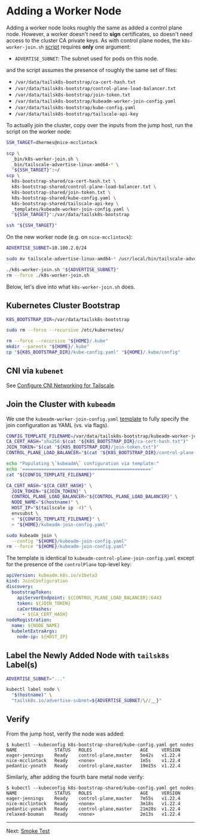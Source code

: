 # Adding a Worker Node

Adding a worker node looks roughly the same as added a control plane node.
However, a worker doesn't need to **sign** certificates, so doesn't need access
to the cluster CA private keys. As with control plane nodes, the
`k8s-worker-join.sh` [script][2] requires **only** one argument:

- `ADVERTISE_SUBNET`: The subnet used for pods on this node.

and the script assumes the presence of roughly the same set of files:

- `/var/data/tailsk8s-bootstrap/ca-cert-hash.txt`
- `/var/data/tailsk8s-bootstrap/control-plane-load-balancer.txt`
- `/var/data/tailsk8s-bootstrap/join-token.txt`
- `/var/data/tailsk8s-bootstrap/kubeadm-worker-join-config.yaml`
- `/var/data/tailsk8s-bootstrap/kube-config.yaml`
- `/var/data/tailsk8s-bootstrap/tailscale-api-key`

To actually join the cluster, copy over the inputs from the jump host,
run the script on the worker node:

```bash
SSH_TARGET=dhermes@nice-mcclintock

scp \
  _bin/k8s-worker-join.sh \
  _bin/tailscale-advertise-linux-amd64-* \
  "${SSH_TARGET}":~/
scp \
  k8s-bootstrap-shared/ca-cert-hash.txt \
  k8s-bootstrap-shared/control-plane-load-balancer.txt \
  k8s-bootstrap-shared/join-token.txt \
  k8s-bootstrap-shared/kube-config.yaml \
  k8s-bootstrap-shared/tailscale-api-key \
  _templates/kubeadm-worker-join-config.yaml \
  "${SSH_TARGET}":/var/data/tailsk8s-bootstrap

ssh "${SSH_TARGET}"
```

On the new worker node (e.g. on `nice-mcclintock`):

```bash
ADVERTISE_SUBNET=10.100.2.0/24

sudo mv tailscale-advertise-linux-amd64-* /usr/local/bin/tailscale-advertise

./k8s-worker-join.sh "${ADVERTISE_SUBNET}"
rm --force ./k8s-worker-join.sh
```

Below, let's dive into what `k8s-worker-join.sh` does.

## Kubernetes Cluster Bootstrap

```bash
K8S_BOOTSTRAP_DIR=/var/data/tailsk8s-bootstrap

sudo rm --force --recursive /etc/kubernetes/

rm --force --recursive "${HOME}/.kube"
mkdir --parents "${HOME}/.kube"
cp "${K8S_BOOTSTRAP_DIR}/kube-config.yaml" "${HOME}/.kube/config"
```

## CNI via `kubenet`

See [Configure CNI Networking for Tailscale][3].

## Join the Cluster with `kubeadm`

We use the `kubeadm-worker-join-config.yaml` [template][4] to fully
specify the join configuration as YAML (vs. via flags).

```bash
CONFIG_TEMPLATE_FILENAME=/var/data/tailsk8s-bootstrap/kubeadm-worker-join-config.yaml
CA_CERT_HASH="sha256:$(cat "${K8S_BOOTSTRAP_DIR}/ca-cert-hash.txt")"
JOIN_TOKEN="$(cat "${K8S_BOOTSTRAP_DIR}/join-token.txt")"
CONTROL_PLANE_LOAD_BALANCER="$(cat "${K8S_BOOTSTRAP_DIR}/control-plane-load-balancer.txt")"

echo "Populating \`kubeadm\` configuration via template:"
echo '================================================'
cat "${CONFIG_TEMPLATE_FILENAME}"

CA_CERT_HASH="${CA_CERT_HASH}" \
  JOIN_TOKEN="${JOIN_TOKEN}" \
  CONTROL_PLANE_LOAD_BALANCER="${CONTROL_PLANE_LOAD_BALANCER}" \
  NODE_NAME="$(hostname)" \
  HOST_IP="$(tailscale ip -4)" \
  envsubst \
  < "${CONFIG_TEMPLATE_FILENAME}" \
  > "${HOME}/kubeadm-join-config.yaml"

sudo kubeadm join \
  --config "${HOME}/kubeadm-join-config.yaml"
rm --force "${HOME}/kubeadm-join-config.yaml"
```

The template is identical to `kubeadm-control-plane-join-config.yaml` except
for the presence of the `controlPlane` top-level key:

```yaml
apiVersion: kubeadm.k8s.io/v1beta3
kind: JoinConfiguration
discovery:
  bootstrapToken:
    apiServerEndpoint: ${CONTROL_PLANE_LOAD_BALANCER}:6443
    token: ${JOIN_TOKEN}
    caCertHashes:
      - ${CA_CERT_HASH}
nodeRegistration:
  name: ${NODE_NAME}
  kubeletExtraArgs:
    node-ip: ${HOST_IP}
```

## Label the Newly Added Node with `tailsk8s` Label(s)

```bash
ADVERTISE_SUBNET="..."

kubectl label node \
  "$(hostname)" \
  "tailsk8s.io/advertise-subnet=${ADVERTISE_SUBNET/\//__}"
```

## Verify

From the jump host, verify the node was added:

```
$ kubectl --kubeconfig k8s-bootstrap-shared/kube-config.yaml get nodes
NAME              STATUS   ROLES                  AGE     VERSION
eager-jennings    Ready    control-plane,master   5m42s   v1.22.4
nice-mcclintock   Ready    <none>                 1m5s    v1.22.4
pedantic-yonath   Ready    control-plane,master   19m15s  v1.22.4
```

Similarly, after adding the fourth bare metal node verify:

```
$ kubectl --kubeconfig k8s-bootstrap-shared/kube-config.yaml get nodes
NAME              STATUS   ROLES                  AGE     VERSION
eager-jennings    Ready    control-plane,master   7m55s   v1.22.4
nice-mcclintock   Ready    <none>                 3m18s   v1.22.4
pedantic-yonath   Ready    control-plane,master   21m28s  v1.22.4
relaxed-bouman    Ready    <none>                 2m13s   v1.22.4
```

---

Next: [Smoke Test][1]

[1]: 12-smoke-test.md
[2]: _bin/k8s-worker-join.sh
[3]: 09-tailscale-cni.md
[4]: _templates/kubeadm-worker-join-config.yaml

